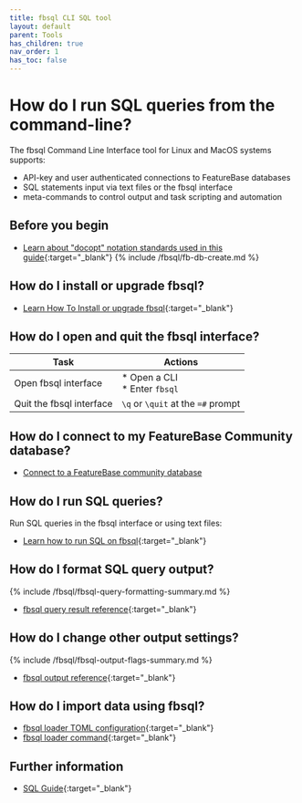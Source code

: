 ```yaml
---
title: fbsql CLI SQL tool
layout: default
parent: Tools
has_children: true
nav_order: 1
has_toc: false
---
```


# How do I run SQL queries from the command-line?

The fbsql Command Line Interface tool for Linux and MacOS systems supports:
* API-key and user authenticated connections to FeatureBase databases
* SQL statements input via text files or the fbsql interface
* meta-commands to control output and task scripting and automation

## Before you begin

* [Learn about "docopt" notation standards used in this guide](http://docopt.org/){:target="_blank"}
{% include /fbsql/fb-db-create.md %}

## How do I install or upgrade fbsql?

* [Learn How To Install or upgrade fbsql](https://docs.featurebase.com/docs/tools/fbsql/fbsql-install){:target="_blank"}

## How do I open and quit the fbsql interface?

| Task | Actions |
|---|---|
| Open fbsql interface | * Open a CLI<br/>* Enter `fbsql` |
| Quit the fbsql interface | `\q` or `\quit` at the `=#` prompt |

## How do I connect to my FeatureBase Community database?

* [Connect to a FeatureBase community database](/docs/tools/fbsql/fbsql-connect-com-db)

## How do I run SQL queries?

Run SQL queries in the fbsql interface or using text files:

* [Learn how to run SQL on fbsql](https://docs.featurebase.com/docs/tools/fbsql/fbsql-running-sql){:target="_blank"}

## How do I format SQL query output?

{% include /fbsql/fbsql-query-formatting-summary.md %}

* [fbsql query result reference](https://docs.featurebase.com/docs/tools/fbsql/fbsql-query-output-format){:target="_blank"}

## How do I change other output settings?

{% include /fbsql/fbsql-output-flags-summary.md %}

* [fbsql output reference](https://docs.featurebase.com/docs/tools/fbsql/fbsql-config-output){:target="_blank"}

## How do I import data using fbsql?

* [fbsql loader TOML configuration](https://docs.featurebase.com/docs/tools/fbsql/fbsql-loader-toml-config){:target="_blank"}
* [fbsql loader command](https://docs.featurebase.com/docs/tools/fbsql/fbsql-loader-command){:target="_blank"}

## Further information

* [SQL Guide](https://docs.featurebase.com/docs/sql-guide/sql-guide-home){:target="_blank"}
